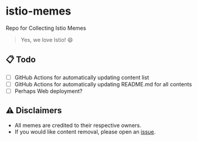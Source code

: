 # istio-memes
Repo for Collecting Istio Memes
> Yes, we love Istio! :smile:

## 📋 Todo
- [ ] GitHub Actions for automatically updating content list
- [ ] GitHub Actions for automatically updating README.md for all contents
- [ ] Perhaps Web deployment?

## ⚠️ Disclaimers
- All memes are credited to their respective owners.
- If you would like content removal, please open an [issue](https://github.com/mikusi16/istio-memes/issues).
